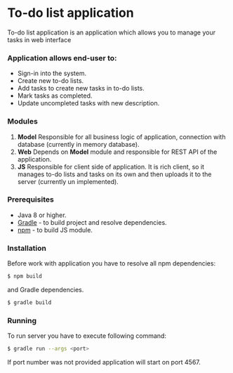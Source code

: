 # To-do list application

To-do list application is an application which allows you to manage your tasks in web interface

### Application allows end-user to:
- Sign-in into the system.
- Create new to-do lists.
- Add tasks to create new tasks in to-do lists.
- Mark tasks as completed.
- Update uncompleted tasks with new description.

###  Modules
1. **Model**
  Responsible for all business logic of application, 
  connection with database (currently in memory database).
2. **Web**
 Depends on **Model** module and responsible for REST API of the application.
3. **JS**
 Responsible for client side of application. It is rich client, so it 
manages to-do lists and tasks on its own and then uploads it to the server (currently un implemented).
 
### Prerequisites
* Java 8 or higher.
* [Gradle](https://gradle.org/) - to build project and resolve dependencies.
* [npm](https://www.npmjs.com/) - to build JS module.

### Installation
Before work with application you have to resolve all npm dependencies:
```sh
$ npm build
```
and Gradle dependencies.
```sh
$ gradle build
```

### Running
To run server you have to execute following command:
```sh
$ gradle run --args <port>
```
If port number was not provided application will start on port 4567.
